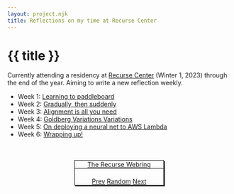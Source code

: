 ```yaml
---
layout: project.njk
title: Reflections on my time at Recurse Center
---
```

# {{ title }}

Currently attending a residency at [Recurse Center](https://www.recurse.com/) (Winter 1, 2023) through the end of the year. Aiming to write a new reflection weekly.

- Week 1: [Learning to paddleboard](/recurse/week-1)
- Week 2: [Gradually, then suddenly](/recurse/week-2)
- Week 3: [Alignment is all you need](/recurse/week-3)
- Week 4: [Goldberg Variations Variations](/recurse/week-4)
- Week 5: [On deploying a neural net to AWS Lambda](/recurse/week-5)
- Week 6: [Wrapping up!](/recurse/week-6)

<!-- Recurse Center webring below! -->
<script src="https://ring.recurse.com/ring.js" type="text/javascript"></script>
<style>
    .recurse-webring {
        border: solid black 1px;
        box-shadow: 2px 2px black;
        margin: 50px auto auto;
        text-align: center;
        width: 200px;
    }
    .recurse-webring .rc-ring-home {
        border-bottom: solid 1px black;
        margin: auto auto 20px ;
    }
    .recurse-webring .rc-ring-nav {
        display: inline-block;
    }
</style>
<div class="recurse-webring">
    <div class="rc-ring-home"><a id="rc-ring-home" data-rc-uuid="a76734eb-cb49-474c-98b1-931ffaece763" href="https://ring.recurse.com/">The Recurse Webring</a></div>
    <div class="rc-ring-nav"><a id="rc-ring-prev" href="https://ring.recurse.com/prev?id=8">Prev</a></div>
    <div class="rc-ring-nav"><a id="rc-ring-rand" href="https://ring.recurse.com/rand">Random</a></div>
    <div class="rc-ring-nav"><a id="rc-ring-next" href="https://ring.recurse.com/next?id=8">Next</a></div>
</div>